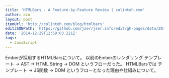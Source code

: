 ```yaml
---
title: 'HTMLBars - A Feature-by-Feature Review | colintoh.com'
author: azu
layout: post
itemUrl: 'http://colintoh.com/blog/htmlbars'
editJSONPath: 'https://github.com/jser/jser.info/edit/gh-pages/data/2014/12/index.json'
date: '2014-12-29T12:59:03.221Z'
tags:
  - JavaScript
---
```

Emberが採用するHTMLBarsについて。
以前のEmberのレンダリング
テンプレート -> AST -> HTML String -> DOM
というフローだった。
HTMLBarsでは
テンプレート -> JS関数 -> DOM
というフローとなった理由や仕組みについて。
